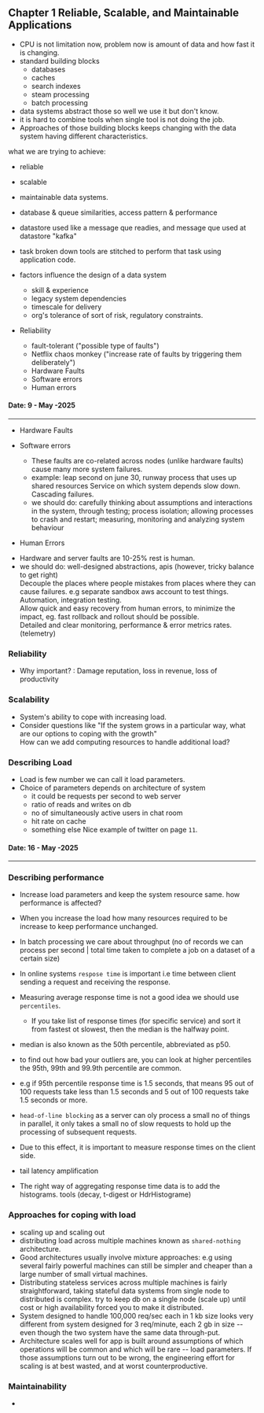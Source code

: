 ## Chapter 1 Reliable, Scalable, and Maintainable Applications


- CPU is not limitation now, problem now is amount of data and how fast it is changing. 
- standard building blocks
  - databases
  - caches
  - search indexes
  - steam processing 
  - batch processing
- data systems abstract those so well we use it but don't know. 
- it is hard to combine tools when single tool is not doing the job.
- Approaches of those building blocks keeps changing with the data system having different characteristics.

what we are trying to achieve: 
- reliable
- scalable
- maintainable data systems.

- database & queue similarities, access pattern & performance
- datastore used like a message que readies, and message que used at datastore "kafka" 
- task broken down tools are stitched to perform that task using application code. 

* factors influence the design of a data system
  * skill & experience
  * legacy system dependencies
  * timescale for delivery
  * org's tolerance of sort of risk, regulatory constraints.

* Reliability
  * fault-tolerant ("possible type of faults")
  * Netflix chaos monkey ("increase rate of faults by triggering them deliberately")
  * Hardware Faults
  * Software errors
  * Human errors

#### Date: 9 - May -2025

---

* Hardware Faults
* Software errors
  - These faults are co-related across nodes (unlike hardware faults) cause many more system failures. 
  - example: leap second on june 30, runway process that uses up shared resources
    Service on which system depends slow down. Cascading failures.
  - we should do: carefully thinking about assumptions and interactions in the system, through testing; process isolation; allowing processes to crash and restart; measuring, monitoring and analyzing system behaviour

* Human Errors
 - Hardware and server faults are 10-25% rest is human.
 - we should do: well-designed abstractions, apis (however, tricky balance to get right)
   <br> Decouple the places where people mistakes from places where they can cause failures. e.g separate sandbox aws account to test things. 
   Automation, integration testing.
   <br> Allow quick and easy recovery from human errors, to minimize the impact, eg. fast rollback and rollout should be possible. 
   <br> Detailed and clear monitoring, performance & error metrics rates. (telemetry)

### Reliability
- Why important? : Damage reputation, loss in revenue, loss of productivity

### Scalability
- System's ability to cope with increasing load. 
- Consider questions like "If the system grows in a particular way, what are our options to coping with the growth"
  <br> How can we add computing resources to handle additional load? 

### Describing Load
- Load is few number we can call it load parameters.
- Choice of parameters depends on architecture of system
  - it could be requests per second to web server
  - ratio of reads and writes on db
  - no of simultaneously active users in chat room
  - hit rate on cache
  - something else
Nice example of twitter on page `11`. 

#### Date: 16 - May -2025

---

### Describing performance
- Increase load parameters and keep the system resource same. how performance is affected?
- When you increase the load how many resources required to be increase to keep performance unchanged. 

- In batch processing we care about throughput (no of records we can process per second | total time taken to complete a job on a dataset of a certain size)
- In online systems `respose time` is important i.e time between client sending a request and receiving the response. 
- Measuring average response time is not a good idea we should use `percentiles`. 
  - If you take list of response times (for specific service) and sort it from fastest ot slowest, then the median is the halfway point. 
- median is also known as the 50th percentile, abbreviated as p50.
- to find out how bad your outliers are, you can look at higher percentiles the 95th, 99th and 99.9th percentile are common. 
- e.g if 95th percentile response time is 1.5 seconds, that means 95 out of 100 requests take less than 1.5 seconds and 5 out of 100 requests take 1.5 seconds or more. 
- `head-of-line blocking` as a server can oly process a small no of things in parallel, it only takes a small no of slow requests to hold up the processing of subsequent requests.
- Due to this effect, it is important to measure response times on the client side. 
- tail latency amplification 
- The right way of aggregating response time data is to add the histograms. tools (decay, t-digest or HdrHistograme)

### Approaches for coping with load
- scaling up and scaling out
- distributing load across multiple machines known as `shared-nothing` architecture. 
- Good architectures usually involve mixture approaches: e.g using several fairly powerful machines can still be simpler and cheaper than a large number of small virtual machines. 
- Distributing stateless services across multiple machines is fairly straightforward, taking stateful data systems from single node to distributed is complex. try to keep db on a single node (scale up) until cost or high availability forced you to make it distributed. 
- System designed to handle 100,000 req/sec each in 1 kb size looks very different from system designed for 3 req/minute, each 2 gb in size -- even though the two system have the same data through-put.
- Architecture scales well for app is built around assumptions of which operations will be common and which will be rare -- load parameters.
  If those assumptions turn out to be wrong, the engineering effort for scaling is at best wasted, and at worst counterproductive. 


### Maintainability
- 















